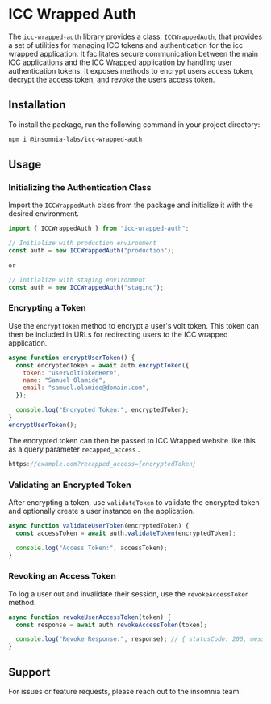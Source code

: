 # ICC Wrapped Auth

The `icc-wrapped-auth` library provides a class, `ICCWrappedAuth`, that provides a set of utilities for managing ICC tokens and authentication for the icc wrapped application. It facilitates secure communication between the main ICC applications and the ICC Wrapped application by handling user authentication tokens. It exposes methods to
encrypt users access token, decrypt the access token, and revoke the users access token.

## Installation

To install the package, run the following command in your project directory:

```bash
npm i @insomnia-labs/icc-wrapped-auth
```

## Usage

### Initializing the Authentication Class

Import the `ICCWrappedAuth` class from the package and initialize it with the desired environment.

```javascript
import { ICCWrappedAuth } from "icc-wrapped-auth";

// Initialize with production environment
const auth = new ICCWrappedAuth("production");

or

// Initialize with staging environment
const auth = new ICCWrappedAuth("staging");
```

### Encrypting a Token

Use the `encryptToken` method to encrypt a user's volt token. This token can then be included in URLs for redirecting users to the ICC wrapped application.

```javascript
async function encryptUserToken() {
  const encryptedToken = await auth.encryptToken({
    token: "userVoltTokenHere",
    name: "Samuel Olamide",
    email: "samuel.olamide@domain.com",
  });

  console.log("Encrypted Token:", encryptedToken);
}
encryptUserToken();
```

The encrypted token can then be passed to ICC Wrapped website like this as a query parameter `recapped_access` .
```javascript
https://example.com?recapped_access={encryptedToken}
```

### Validating an Encrypted Token

After encrypting a token, use `validateToken` to validate the encrypted token and optionally create a user instance on the application.

```javascript
async function validateUserToken(encryptedToken) {
  const accessToken = await auth.validateToken(encryptedToken);

  console.log("Access Token:", accessToken);
}
```

### Revoking an Access Token

To log a user out and invalidate their session, use the `revokeAccessToken` method.

```javascript
async function revokeUserAccessToken(token) {
  const response = await auth.revokeAccessToken(token);

  console.log("Revoke Response:", response); // { statusCode: 200, message: 'Logged out successfully.' }
}
```

## Support

For issues or feature requests, please reach out to the insomnia team.
